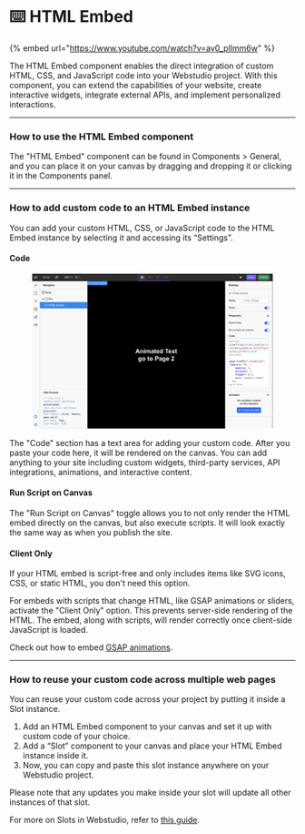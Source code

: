 # ⌨️ HTML Embed

{% embed url="https://www.youtube.com/watch?v=ay0_plImm6w" %}

The HTML Embed component enables the direct integration of custom HTML, CSS, and JavaScript code into your Webstudio project. With this component, you can extend the capabilities of your website, create interactive widgets, integrate external APIs, and implement personalized interactions.

***

### How to use the HTML Embed component

The "HTML Embed" component can be found in Components > General, and you can place it on your canvas by dragging and dropping it or clicking it in the Components panel.

***

### How to add custom code to an HTML Embed instance

You can add your custom HTML, CSS, or JavaScript code to the HTML Embed instance by selecting it and accessing its “Settings”.

#### Code

<figure><img src="../../.gitbook/assets/Screenshot 2024-03-30 at 17.29.27.png" alt=""><figcaption></figcaption></figure>

The "Code" section has a text area for adding your custom code. After you paste your code here, it will be rendered on the canvas. You can add anything to your site including custom widgets, third-party services, API integrations, animations, and interactive content.

#### Run Script on Canvas

The "Run Script on Canvas" toggle allows you to not only render the HTML embed directly on the canvas, but also execute scripts. It will look exactly the same way as when you publish the site.

#### Client Only

If your HTML embed is script-free and only includes items like SVG icons, CSS, or static HTML, you don't need this option.

For embeds with scripts that change HTML, like GSAP animations or sliders, activate the "Client Only" option. This prevents server-side rendering of the HTML. The embed, along with scripts, will render correctly once client-side JavaScript is loaded.

Check out how to embed [GSAP animations](../how-tos/how-to-add-a-gsap-animation.md).

***

### How to reuse your custom code across multiple web pages

You can reuse your custom code across your project by putting it inside a Slot instance.

1. Add an HTML Embed component to your canvas and set it up with custom code of your choice.
2. Add a “Slot” component to your canvas and place your HTML Embed instance inside it.
3. Now, you can copy and paste this slot instance anywhere on your Webstudio project.

Please note that any updates you make inside your slot will update all other instances of that slot.

For more on Slots in Webstudio, refer to [this guide](https://webstudio.is/blog/slot-component).
